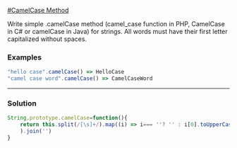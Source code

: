 
[#CamelCase Method](https://www.codewars.com/kata/587731fda577b3d1b0001196)

 Write simple .camelCase method (camel_case function in PHP, CamelCase in            C# or camelCase in Java) for strings. All words must have their first letter capitalized without spaces.

### Examples
```javascript
"hello case".camelCase() => HelloCase
"camel case word".camelCase() => CamelCaseWord
```
---

### Solution
```javascript
String.prototype.camelCase=function(){
    return this.split(/[\s]+/).map((i) => i=== ''? '' : i[0].toUpperCase()+i.substr(1)
    ).join('')
}
```

